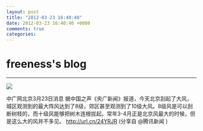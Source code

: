 ```yaml
---
layout: post
title: "2012-03-23 16:40:40"
date: 2012-03-23 16:40:40 +0800
comments: true
categories: 
---
```


# freeness's blog

----------

![](http://okqmqrbgo.bkt.clouddn.com/201203231640401.jpg)

>
中广网北京3月23日消息 据中国之声《央广新闻》报道，今天北京刮起了大风，城区观测到的最大阵风达到了8级，郊区甚至观测到了10级大风。8级风是可以刮断树枝的，而十级风能够把树木连根拔起。常年3-4月正是北京风最大的时候，但是这么大的风并不多见。  http://url.cn/24YRJR  (分享自 @腾讯新闻 )